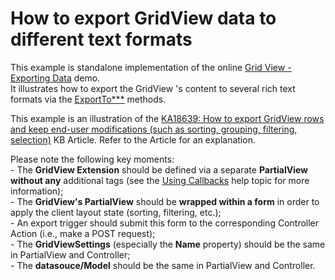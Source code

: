# How to export GridView data to different text formats


<p>This example is standalone implementation of the online <a href="http://demos.devexpress.com/MVC/GridView/Export"><u>Grid View - Exporting Data</u></a> demo.<br />
It illustrates how to export the GridView 's content to several rich text formats via the <a href="http://documentation.devexpress.com/#AspNet/DevExpressWebMvcGridViewExtensionMembersTopicAll"><u>ExportTo***</u></a> methods.</p><p>This example is an illustration of the <a href="https://www.devexpress.com/Support/Center/p/KA18639">KA18639: How to export GridView rows and keep end-user modifications (such as sorting, grouping, filtering, selection)</a> KB Article. Refer to the Article for an explanation.</p><p>Please note the following key moments:<br />
- The <strong>GridView Extension</strong> should be defined via a separate <strong>PartialView without any</strong> additional tags (see the <a href="http://documentation.devexpress.com/#AspNet/CustomDocument9052"><u>Using Callbacks</u></a> help topic for more information);<br />
- The <strong>GridView's PartialView</strong> should be <strong>wrapped within a form</strong> in order to apply the client layout state (sorting, filtering, etc.);<br />
- An export trigger should submit this form to the corresponding Controller Action (i.e., make a POST request);<br />
- The <strong>GridViewSettings</strong> (especially the <strong>Name</strong> property) should be the same in PartialView and Controller;<br />
- The <strong>datasouce/Model</strong> should be the same in PartialView and Controller.</p>

<br/>


